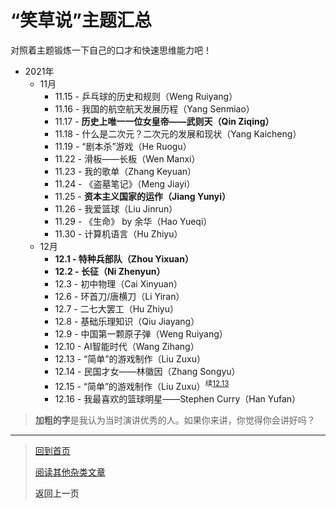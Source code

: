 # “笑草说”主题汇总

对照着主题锻炼一下自己的口才和快速思维能力吧！

-   2021年
    -   11月
        -   11.15 - 乒乓球的历史和规则（Weng Ruiyang）
        -   11.16 - 我国的航空航天发展历程（Yang Senmiao）
        -   11.17 - **历史上唯一一位女皇帝——武则天（Qin Ziqing）**
        -   11.18 - 什么是二次元？二次元的发展和现状（Yang Kaicheng）
        -   11.19 - “剧本杀”游戏（He Ruogu）
        -   11.22 - 滑板——长板（Wen Manxi） 
        -   11.23 - 我的歌单（Zhang Keyuan） 
        -   11.24 - 《盗墓笔记》（Meng Jiayi） 
        -   11.25 - **资本主义国家的运作（Jiang Yunyi）**
        -   11.26 - 我爱篮球（Liu Jinrun）
        -   11.29 - 《生命》 by 余华（Hao Yueqi）
        -   11.30 - 计算机语言（Hu Zhiyu）
    -   12月
        -   **12.1 - 特种兵部队（Zhou Yixuan）**
        -   **12.2 - 长征（Ni Zhenyun）**
        -   12.3 - 初中物理（Cai Xinyuan）
        -   12.6 - 环首刀/唐横刀（Li Yiran）
        -   12.7 - 二七大罢工（Hu Zhiyu） 
        -   12.8 - 基础乐理知识（Qiu Jiayang）
        -   12.9 - 中国第一颗原子弹（Weng Ruiyang）
        -   12.10 - AI智能时代（Wang Zihang）
        -   <a name="12.13">12.13 - “简单”的游戏制作（Liu Zuxu）</a>
        -   12.14 - 民国才女——林徽因（Zhang Songyu）
        -   12.15 - “简单”的游戏制作（Liu Zuxu）<sup>续<a href="#12.13">12.13</a></sup>
        -   12.16 - 我最喜欢的篮球明星——Stephen Curry（Han Yufan）

>   **加粗的字**是我认为当时演讲优秀的人。如果你来讲，你觉得你会讲好吗？

---

>   [回到首页](../README.md) 
>
>   [阅读其他杂类文章](杂项.md)
>
>   <a onClick="javascript :history.back(-1);" style="cursor:pointer">返回上一页</a>